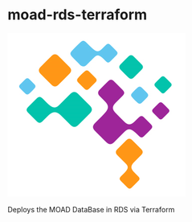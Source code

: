 # moad-rds-terraform

![MOAD](https://github.com/moffzilla/moad-aws-terraform/blob/main/images/moad.png)

Deploys the MOAD DataBase in RDS via Terraform
